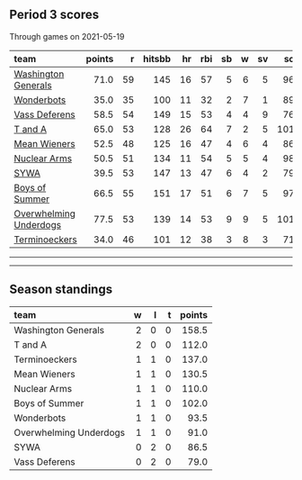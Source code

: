 

## Period 3 scores

Through games on 2021-05-19


|team                                              | points|  r| hitsbb| hr| rbi| sb|  w| sv|  so|   era|  whip|
|:-------------------------------------------------|------:|--:|------:|--:|---:|--:|--:|--:|---:|-----:|-----:|
|[Washington Generals](./washingtongenerals)       |   71.0| 59|    145| 16|  57|  5|  6|  5|  96| 4.021| 1.149|
|[Wonderbots](./wonderbots)                        |   35.0| 35|    100| 11|  32|  2|  7|  1|  89| 2.464| 1.161|
|[Vass Deferens](./vassdeferens)                   |   58.5| 54|    149| 15|  53|  4|  4|  9|  76| 3.301| 1.166|
|[T and A](./tanda)                                |   65.0| 53|    128| 26|  64|  7|  2|  5| 101| 4.263| 1.202|
|[Mean Wieners](./meanwieners)                     |   52.5| 48|    125| 16|  47|  4|  6|  4|  86| 2.950| 1.147|
|[Nuclear Arms](./nucleararms)                     |   50.5| 51|    134| 11|  54|  5|  5|  4|  98| 4.337| 1.157|
|[SYWA](./sywa)                                    |   39.5| 53|    147| 13|  47|  6|  4|  2|  79| 4.395| 1.367|
|[Boys of Summer](./boysofsummer)                  |   66.5| 55|    151| 17|  51|  6|  7|  5|  97| 4.588| 1.294|
|[Overwhelming Underdogs](./overwhelmingunderdogs) |   77.5| 53|    139| 14|  53|  9|  9|  5| 101| 3.195| 1.099|
|[Terminoeckers](./terminoeckers)                  |   34.0| 46|    101| 12|  38|  3|  8|  3|  71| 3.162| 1.365|

* * *
* * *

## Season standings


|team                   |  w|  l|  t| points|
|:----------------------|--:|--:|--:|------:|
|Washington Generals    |  2|  0|  0|  158.5|
|T and A                |  2|  0|  0|  112.0|
|Terminoeckers          |  1|  1|  0|  137.0|
|Mean Wieners           |  1|  1|  0|  130.5|
|Nuclear Arms           |  1|  1|  0|  110.0|
|Boys of Summer         |  1|  1|  0|  102.0|
|Wonderbots             |  1|  1|  0|   93.5|
|Overwhelming Underdogs |  1|  1|  0|   91.0|
|SYWA                   |  0|  2|  0|   86.5|
|Vass Deferens          |  0|  2|  0|   79.0|


